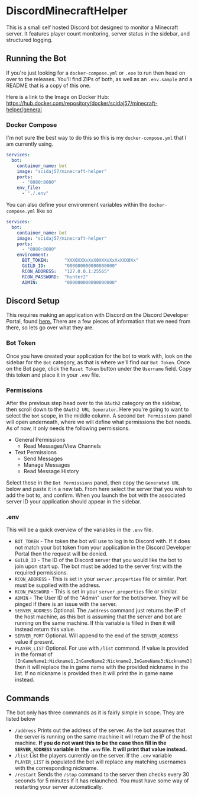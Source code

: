# DiscordMinecraftHelper

This is a small self hosted Discord bot designed to monitor a Minecraft server. It features player count monitoring, server status in the sidebar, and structured logging.

## Running the Bot

If you're just looking for a `docker-compose.yml` or `.exe` to run then head on over to the releases. You'll find ZIPs of both, as well as an `.env.sample` and a README that is a copy of this one.

Here is a link to the Image on Docker Hub: https://hub.docker.com/repository/docker/scidaj57/minecraft-helper/general

### Docker Compose

I'm not sure the best way to do this so this is my `docker-compose.yml` that I am currently using.

```YAML
services:
  bot:
    container_name: bot
    image: "scidaj57/minecraft-helper"
    ports:
      - "8080:8080"
    env_file:
      - "./.env"
```

You can also define your environment variables within the `docker-compose.yml` like so

```YAML
services:
  bot:
    container_name: bot
    image: "scidaj57/minecraft-helper"
    ports:
      - "8080:8080"
    environment:
      BOT_TOKEN:      "XXX0XXXxXxX0XXXxXxXxXXX0Xx"
      GUILD_ID:       "000000000000000000"
      RCON_ADDRESS:   "127.0.0.1:25565"
      RCON_PASSWORD:  "hunter2"
      ADMIN:          "000000000000000000" 
```

## Discord Setup

This requires making an application with Discord on the Discord Developer Portal, found [here.](https://discord.com/developers/applications) There are a few pieces of information that we need from there, so lets go over what they are.

### Bot Token

Once you have created your application for the bot to work with, look on the sidebar for the `Bot` category, as that is where we'll find our `Bot Token`. Once on the Bot page, click the `Reset Token` button under the `Username` field. Copy this token and place it in your `.env` file.

### Permissions

After the previous step head over to the `OAuth2` category on the sidebar, then scroll down to the `OAuth2 URL Generator`. Here you're going to want to select the `bot` scope, in the middle column. A second `Bot Permissions` panel will open underneath, where we will define what permissions the bot needs. As of now, it only needs the following permissions.

* General Permissions
  * Read Messages/View Channels
* Text Permissions
  * Send Messages
  * Manage Messages
  * Read Message History

Select these in the `Bot Permissions` panel, then copy the `Generated URL` below and paste it in a new tab. From here select the server that you wish to add the bot to, and confirm. When you launch the bot with the associated server ID your application should appear in the sidebar.

<a id=".env"></a>
### .env

This will be a quick overview of the variables in the `.env` file.

* `BOT_TOKEN` - The token the bot will use to log in to Discord with. If it does not match your bot token from your application in the Discord Developer Portal then the request will be denied.
* `GUILD_ID` - The ID of the Discord server that you would like the bot to join upon start up. The bot must be added to the server first with the required permissions.
* `RCON_ADDRESS` - This is set in your `server.properties` file or similar. Port must be supplied with the address.
* `RCON_PASSWORD` - This is set in your `server.properties` file or similar.
* `ADMIN` - The User ID of the "Admin" user for the bot/server. They will be pinged if there is an issue with the server.
* `SERVER_ADDRESS` Optional. The `/address` command just returns the IP of the host machine, as this bot is assuming that the server and bot are running on the same machine. If this variable is filled in then it will instead return this value.
* `SERVER_PORT` Optional. Will append to the end of the `SERVER_ADDRESS` value if present.
* `PLAYER_LIST` Optional. For use with `/list` command. If value is provided in the format of `[InGameName1:Nickname1,InGameName2:Nickname2,InGameName3:Nickname3]` then it will replace the in game name with the provided nickname in the list. If no nickname is provided then it will print the in game name instead.

## Commands

The bot only has three commands as it is fairly simple in scope. They are listed below

* `/address` Prints out the address of the server. As the bot assumes that the server is running on the same machine it will return the IP of the host machine. **If you do not want this to be the case then fill in the `SERVER_ADDRESS` variable in the `.env` file. It will print that value instead.**
* `/list` List the players currently on the server. If the `.env` variable `PLAYER_LIST` is populated the bot will replace any matching usernames with the corresponding nickname.
* `/restart` Sends the `/stop` command to the server then checks every 30 seconds for 5 minutes if it has relaunched. You must have some way of restarting your server automatically. 
